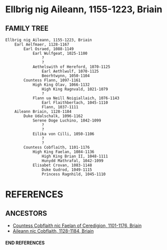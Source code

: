 # Ellbrig nig Aileann, 1155-1223, Briain

## FAMILY TREE 
```
Ellbrig nig Aileann, 1155-1223, Briain
	Earl Aelfmaer, 1128-1167
		Earl Osraed, 1088-1149
			Earl Wulfgeat, 1025-1100
				?
				?
			Aethelswith of Hereford, 1070-1125
				Earl Aethlwulf, 1070-1125
				Beorhtwynn, 1050-1104
		Countess Flann, 1097-1161
			High King Olav, 1066-1132
				High King Ragnvald, 1021-1079
				?
			Flann ua Neill Noigiallaich, 1076-1143
				Earl Flaithbertach, 1045-1110
				Flann, 1037-1111		
	Aileann Briain, 1128-1184
		Duke Udalschalk, 1096-1162
			Serene Doge Luchino, 1042-1099
				?
				?
			Eilika von Cilli, 1050-1106
				?
				?
		Countess Cobflaith, 1101-1176
			High King Faelan, 1084-1136
				High King Brian II, 1048-1111
				Hunydd Mathrafal, 1042-1099
			Elisabet Crovan, 1083-1148	
				Duke Gudrod, 1049-1115
				Princess Ragnhild, 1045-1110
```


# REFERENCES

## ANCESTORS
* [Countess Cobflaith nic Faelan of Ceredigion, 1101-1176, Briain](cobflaith_nic_faelan_1101.md)
* [Aileann nic Cobflaith, 1128-1184, Briain](aileann_nic_cobflaith_1128.md)
#### END REFERENCES